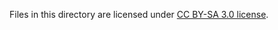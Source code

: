 Files in this directory are licensed under 
[CC BY-SA 3.0 license](https://creativecommons.org/licenses/by/3.0/legalcode).
